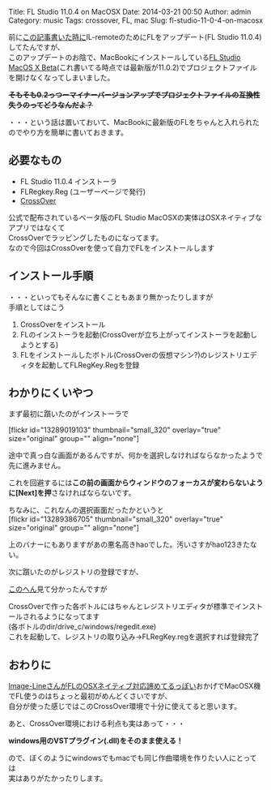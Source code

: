 Title: FL Studio 11.0.4 on MacOSX
Date: 2014-03-21 00:50
Author: admin
Category: music
Tags: crossover, FL, mac
Slug: fl-studio-11-0-4-on-macosx

前に[この記事書いた時に](http://blog.ca54makske.com/blog/2014/01/09/il-remote%E4%BD%BF%E3%81%A3%E3%81%A6%E3%81%BF%E3%81%9F/)IL-remoteのためにFLをアップデート(FL
Studio 11.0.4)してたんですが、  
このアップデートのお陰で、MacBookにインストールしている[FL Studio MacOS
X
Beta](http://www.image-line.com/documents/news.php?entry_id=1378290309)(これ書いてる時点では最新版が11.0.2)でプロジェクトファイルを開けなくなってしまいました。

~~**そもそも0.2っつーマイナーバージョンアップでプロジェクトファイルの互換性失うのってどうなんだよ？**~~  

・・・という話は置いておいて、MacBookに最新版のFLをちゃんと入れられたのでやり方を簡単に書いておきます。

必要なもの
----------

-   FL Studio 11.0.4 インストーラ
-   FLRegkey.Reg (ユーザーページで発行)
-   [CrossOver](http://www.codeweavers.com/products/)

公式で配布されているベータ版のFL Studio
MacOSXの実体はOSXネイティブなアプリではなくて  
CrossOverでラッピングしたものになってます。  
なので今回はCrossOverを使って自力でFLをインストールします

インストール手順
----------------

・・・といってもそんなに書くこともあまり無かったりしますが  
手順としてはこう

1.  CrossOverをインストール
2.  FLのインストーラを起動(CrossOverが立ち上がってインストーラを起動しようとする)
3.  FLをインストールしたボトル(CrossOverの仮想マシン?)のレジストリエディタを起動してFLRegKey.Regを登録

わかりにくいやつ
----------------

まず最初に躓いたのがインストーラで

[flickr id="13289019103" thumbnail="small\_320" overlay="true"
size="original" group="" align="none"]

途中で真っ白な画面があるんですが、何かを選択しなければならなかったようで先に進みません。  

これを回避するには**この前の画面からウィンドウのフォーカスが変わらないように[Next]を押**さなければならないです。

ちなみに、これなんの選択画面だったかというと  
[flickr id="13289386705" thumbnail="small\_320" overlay="true"
size="original" group="" align="none"]  

上のバナーにもありますがあの悪名高きhaoでした。汚いさすがhao123きたない。

次に躓いたのがレジストリの登録ですが、  

[このへん](http://d.hatena.ne.jp/Kei_9/20060921/1158803907)見て分かったんですが  

CrossOverで作った各ボトルにはちゃんとレジストリエディタが標準でインストールされるようになってます  
(各ボトルのdir/drive\_c/windows/regedit.exe)  
これを起動して、レジストリの取り込み→FLRegKey.regを選択すれば登録完了

おわりに
--------

[Image-LineさんがFLのOSXネイティブ対応諦めてるっぽい](http://support.image-line.com/knowledgebase/base.php?id=55&ans=114)おかげでMacOSX機でFL使うのはちょっと最初がめんどくさいですが、  
自分が使った感じではこのCrossOver環境で十分に使えてると思います。

あと、CrossOver環境における利点も実はあって・・・

**windows用のVSTプラグイン(.dll)をそのまま使える！**

ので、ぼくのようにwindowsでもmacでも同じ作曲環境を作りたい人にとっては  
実はありがたかったりします。
